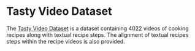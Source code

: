 # Tasty Video Dataset

The [Tasty Video Dataset](https://cvml.comp.nus.edu.sg/tasty/index.html) is a dataset containing 4022 videos of cooking recipes along
with textual recipe steps. The alignment of textual recipes steps within the recipe videos
is also provided.
